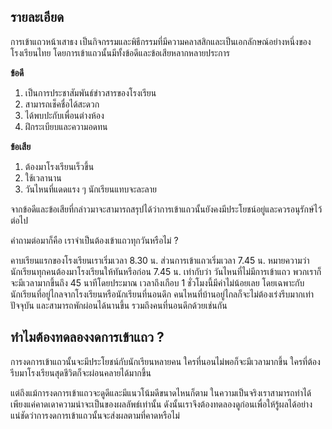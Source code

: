 ## รายละเอียด
การเข้าแถวหน้าเสาธง เป็นกิจกรรมและพิธีกรรมที่มีความคลาสสิกและเป็นเอกลักษณ์อย่างหนึ่งของโรงเรียนไทย โดยการเข้าแถวนั้นมีทั้งข้อดีและข้อเสียหลากหลายประการ

**ข้อดี**

1. เป็นการประชาสัมพันธ์ข่าวสารของโรงเรียน
2. สามารถเช็คชื่อได้สะดวก
3. ได้พบปะกับเพื่อนต่างห้อง
4. ฝึกระเบียบและความอดทน

**ข้อเสีย**

1. ต้องมาโรงเรียนเร็วขึ้น
2. ใช้เวลานาน
3. วันไหนที่แดดแรง ๆ นักเรียนแทบจะละลาย

จากข้อดีและข้อเสียที่กล่าวมาจะสามารถสรุปได้ว่าการเข้าแถวนั้นยังคงมีประโยชน์อยู่และควรอนุรักษ์ไว้ต่อไป

คำถามต่อมาก็คือ เราจำเป็นต้องเข้าแถวทุกวันหรือไม่ ?

คาบเรียนแรกของโรงเรียนเราเริ่มเวลา 8.30 น. ส่วนการเข้าแถวเริ่มเวลา 7.45 น. หมายความว่า นักเรียนทุกคนต้องมาโรงเรียนให้ทันหรือก่อน 7.45 น. เท่ากับว่า วันไหนที่ไม่มีการเข้าแถว พวกเราก็จะมีเวลามากขึ้นถึง 45 นาทีโดยประมาณ เวลาถึงเกือบ 1 ชั่วโมงนี้มีค่าไม่น้อยเลย โดยเฉพาะกับนักเรียนที่อยู่ไกลจากโรงเรียนหรือนักเรียนที่นอนดึก คนไหนที่บ้านอยู่ไกลก็จะไม่ต้องเร่งรีบมากเท่าปัจจุบัน และสามารถพักผ่อนได้นานขึ้น รวมถึงคนที่นอนดึกด้วยเช่นกัน

## ทำไมต้องทดลองงดการเข้าแถว ?

การงดการเข้าแถวนั้นจะมีประโยชน์กับนักเรียนหลายคน ใครที่นอนไม่พอก็จะมีเวลามากขึ้น ใครที่ต้องรีบมาโรงเรียนสุดชีวิตก็จะผ่อนคลายได้มากขึ้น

แต่ถึงแม้การงดการเข้าแถวจะดูดีและมีแนวโน้มดีขนาดไหนก็ตาม ในความเป็นจริงเราสามารถทำได้เพียงแค่คาดเดาความน่าจะเป็นของผลลัพธ์เท่านั้น ดังนั้นเราจึงต้องทดลองดูก่อนเพื่อให้รู้ผลได้อย่างแน่ชัดว่าการงดการเข้าแถวนั้นจะส่งผลตามที่คาดหรือไม่
<!--stackedit_data:
eyJoaXN0b3J5IjpbMTA3MjQ5NDA0MSw0NjcwMTU0XX0=
-->